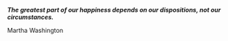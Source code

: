 _**The greatest part of our happiness depends on our dispositions, not our circumstances.**_

Martha Washington